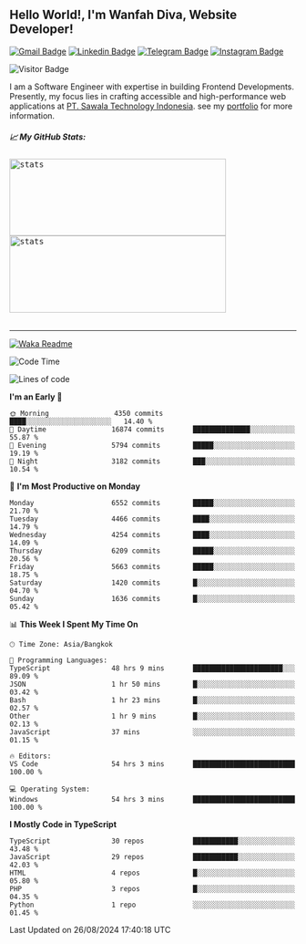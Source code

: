 ## Hello World!, I'm Wanfah Diva, Website Developer!

[![Gmail Badge](https://img.shields.io/badge/-Gmail-white?style=plastic&logo=Gmail&link=mailto:aditputrafirmansyah@gmail.com)](mailto:wanfahdivaa@gmail.com)
[![Linkedin Badge](https://img.shields.io/badge/-LinkedIn-blue?style=plastic&logo=Linkedin&link=https://www.linkedin.com/in/aditputrafirmansyah/)](https://www.linkedin.com/in/wanfahdiva/)
[![Telegram Badge](https://img.shields.io/badge/-Telegram-blue?style=plastic&logo=telegram&link=https://t.me/Adithya_13)](https://t.me/wanfahdiva)
[![Instagram Badge](https://img.shields.io/badge/-Instagram-white?style=plastic&logo=instagram&link=https://www.instagram.com/adithya_firmansyahputra/)](https://www.instagram.com/wnfhdva/)

![Visitor Badge](https://visitor-badge.laobi.icu/badge?page_id=wanfahdiva.wanfahdiva)

<p>
I am a Software Engineer with expertise in building Frontend Developments.
Presently, my focus lies in crafting accessible and high-performance web applications at  <a href="https://sawala/tech" target="_blank">PT. Sawala Technology Indonesia</a>. see my <a href="http://wanfahdiva-com.vercel.app/" target="_blank">portfolio</a> for more information.
</p>

<h5 align="left">
  
📈 **My GitHub Stats:**

</h5>

<div align="left">
<kbd>
    <img height="135em" width="380em" alt="stats" src="https://github-readme-streak-stats.herokuapp.com?user=wanfahdiva&theme=tokyonight_duo&hide_border=true&dates=27DDC9" />
</kbd>
<kbd>
    <img height="135em" width="380em" alt="stats" src="https://github-readme-activity-graph.vercel.app/graph?username=wanfahdiva&theme=react&hide_title=true"></kbd>
</div>

<br />

---

[![Waka Readme](https://github.com/wanfahdiva/wanfahdiva/actions/workflows/waka.yml/badge.svg)](https://github.com/wanfahdiva/wanfahdiva/actions/workflows/waka.yml)

<!--START_SECTION:waka-->
![Code Time](http://img.shields.io/badge/Code%20Time-968%20hrs%2040%20mins-blue)

![Lines of code](https://img.shields.io/badge/From%20Hello%20World%20I%27ve%20Written-19.4%20million%20lines%20of%20code-blue)

**I'm an Early 🐤** 

```text
🌞 Morning                4350 commits        ████░░░░░░░░░░░░░░░░░░░░░   14.40 % 
🌆 Daytime                16874 commits       ██████████████░░░░░░░░░░░   55.87 % 
🌃 Evening                5794 commits        █████░░░░░░░░░░░░░░░░░░░░   19.19 % 
🌙 Night                  3182 commits        ███░░░░░░░░░░░░░░░░░░░░░░   10.54 % 
```
📅 **I'm Most Productive on Monday** 

```text
Monday                   6552 commits        █████░░░░░░░░░░░░░░░░░░░░   21.70 % 
Tuesday                  4466 commits        ████░░░░░░░░░░░░░░░░░░░░░   14.79 % 
Wednesday                4254 commits        ████░░░░░░░░░░░░░░░░░░░░░   14.09 % 
Thursday                 6209 commits        █████░░░░░░░░░░░░░░░░░░░░   20.56 % 
Friday                   5663 commits        █████░░░░░░░░░░░░░░░░░░░░   18.75 % 
Saturday                 1420 commits        █░░░░░░░░░░░░░░░░░░░░░░░░   04.70 % 
Sunday                   1636 commits        █░░░░░░░░░░░░░░░░░░░░░░░░   05.42 % 
```


📊 **This Week I Spent My Time On** 

```text
🕑︎ Time Zone: Asia/Bangkok

💬 Programming Languages: 
TypeScript               48 hrs 9 mins       ██████████████████████░░░   89.09 % 
JSON                     1 hr 50 mins        █░░░░░░░░░░░░░░░░░░░░░░░░   03.42 % 
Bash                     1 hr 23 mins        █░░░░░░░░░░░░░░░░░░░░░░░░   02.57 % 
Other                    1 hr 9 mins         █░░░░░░░░░░░░░░░░░░░░░░░░   02.13 % 
JavaScript               37 mins             ░░░░░░░░░░░░░░░░░░░░░░░░░   01.15 % 

🔥 Editors: 
VS Code                  54 hrs 3 mins       █████████████████████████   100.00 % 

💻 Operating System: 
Windows                  54 hrs 3 mins       █████████████████████████   100.00 % 
```

**I Mostly Code in TypeScript** 

```text
TypeScript               30 repos            ███████████░░░░░░░░░░░░░░   43.48 % 
JavaScript               29 repos            ███████████░░░░░░░░░░░░░░   42.03 % 
HTML                     4 repos             █░░░░░░░░░░░░░░░░░░░░░░░░   05.80 % 
PHP                      3 repos             █░░░░░░░░░░░░░░░░░░░░░░░░   04.35 % 
Python                   1 repo              ░░░░░░░░░░░░░░░░░░░░░░░░░   01.45 % 
```




 Last Updated on 26/08/2024 17:40:18 UTC
<!--END_SECTION:waka-->

